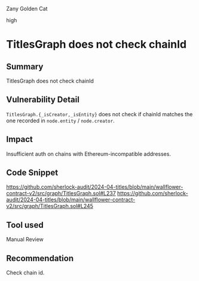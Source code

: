 Zany Golden Cat

high

# TitlesGraph does not check chainId

## Summary

TitlesGraph does not check chainId

## Vulnerability Detail

`TitlesGraph.{_isCreator,_isEntity}` does not check if chainId matches the one recorded in `node.entity` / `node.creator`.

## Impact

Insufficient auth on chains with Ethereum-incompatible addresses.

## Code Snippet

https://github.com/sherlock-audit/2024-04-titles/blob/main/wallflower-contract-v2/src/graph/TitlesGraph.sol#L237
https://github.com/sherlock-audit/2024-04-titles/blob/main/wallflower-contract-v2/src/graph/TitlesGraph.sol#L245

## Tool used

Manual Review

## Recommendation

Check chain id.